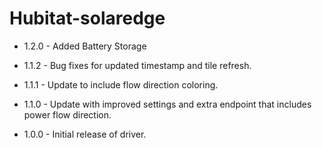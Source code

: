 # Hubitat-solaredge

* 1.2.0 - Added Battery Storage

* 1.1.2 - Bug fixes for updated timestamp and tile refresh.

* 1.1.1 - Update to include flow direction coloring.

* 1.1.0 - Update with improved settings and extra endpoint that includes power flow direction.

* 1.0.0 - Initial release of driver.
